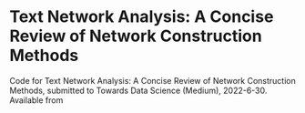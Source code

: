 # Text Network Analysis: A Concise Review of Network Construction Methods

Code for Text Network Analysis: A Concise Review of Network Construction Methods, submitted to Towards Data Science (Medium), 2022-6-30.
Available from
